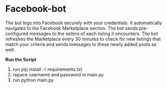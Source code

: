 # Facebook-bot
 The bot logs into Facebook securely with your credentials. It automatically navigates to the Facebook Marketplace section. The bot sends pre-configured messages to the sellers of each listing it encounters. The bot refreshes the Marketplace every 30 minutes to check for new listings that match your criteria and sends messages to these newly added posts as well.

 **Run the Script**
1. run pip install -r requirements.txt
2. repace username and password in main.py 
3. run python main.py

